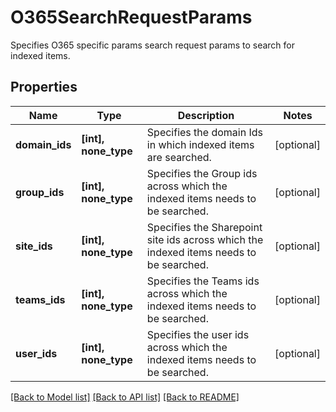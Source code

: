 # O365SearchRequestParams

Specifies O365 specific params search request params to search for indexed items.

## Properties
Name | Type | Description | Notes
------------ | ------------- | ------------- | -------------
**domain_ids** | **[int], none_type** | Specifies the domain Ids in which indexed items are searched. | [optional] 
**group_ids** | **[int], none_type** | Specifies the Group ids across which the indexed items needs to be searched. | [optional] 
**site_ids** | **[int], none_type** | Specifies the Sharepoint site ids across which the indexed items needs to be searched. | [optional] 
**teams_ids** | **[int], none_type** | Specifies the Teams ids across which the indexed items needs to be searched. | [optional] 
**user_ids** | **[int], none_type** | Specifies the user ids across which the indexed items needs to be searched. | [optional] 

[[Back to Model list]](../README.md#documentation-for-models) [[Back to API list]](../README.md#documentation-for-api-endpoints) [[Back to README]](../README.md)


